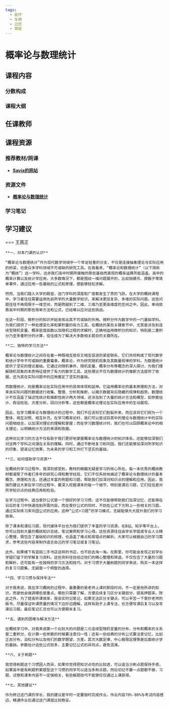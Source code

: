 ```yaml
---
tags:
  - 能环
  - 车辆
  - 过控
  - 慧能
---
```


# 概率论与数理统计

## 课程内容

### 分数构成

### 课程大纲

## 任课教师

## 课程资源

### 推荐教材/网课

- [**Savia的网站**](https://savia7582.github.io/Exterior/Math/)

### 资源文件

- [**概率论与数理统计**](https://pan.baidu.com/s/1y2ZkrfbbYLvEY-59HL5CTg?pwd=3jfv)

### 学习笔记

## 学习建议

=== 王茜正

    **一、对本门课的认识**

    “概率论与数理统计”作为现代数学领域中一个举足轻重的分支，不仅是连接抽象理论与实际应用的桥梁，也是众多学科领域不可或缺的研究工具。在我看来，“概率论和数理统计”（以下简称为“概统”）这一学科，远非我们高中时期所接触的那些基础而直观的概率运算所能涵盖。高中的概率计算以及统计学应用，大多数情况下，都是围绕一维问题展开的，比如抛硬币、掷骰子等简单事件，通过应用一些基础的公式和原理，便能够轻松求解。

    然而，当我们踏入大学的殿堂，这门学科的深度和广度都发生了质的飞跃。在大学的概统课程中，学习者往往需要运用先前所学的大量数学知识，来解决更加复杂、多维的实际问题。这些问题往往不再局限于一维空间，而是跨越到了二维、三维乃至更高维度的空间之中。因此，单纯依靠高中时期的那些简单方法和公式，已经难以应对这些挑战。

    在这一阶段，微积分的知识开始发挥出其不可或缺的作用。微积分作为数学中的一门基础学科，为我们提供了一种处理变化率和累积量的有力工具。在概统的某些关键章节中，尤其是涉及到连续型随机变量、概率密度函数以及随机过程的求解时，正确地运用微积分的知识，特别是二重积分乃至多重积分的计算，往往成为了解决大多数相关题目的关键所在。
    
    **二、独特的学习方法**

    概率论与数理统计之间存在着一种既相互依存又相互促进的紧密联系，它们共同构成了现代数学和统计学中不可或缺的重要篇章。概率论，作为研究随机现象及其数量规律的学科，为数理统计提供了坚实的理论基础。它通过对随机事件、随机变量、概率分布等概念的深入探讨，为我们理解随机现象的本质特征提供了有力的数学工具。这些理论不仅为数理统计的推断方法提供了依据，还为其在实际问题中的应用奠定了坚实的基础。

    而数理统计，则是概率论在实际应用中的具体体现和延伸。它运用概率论的基本原理和方法，对来自实际问题的数据进行收集、整理、分析和推断，以揭示数据背后隐藏的规律和趋势。数理统计不仅涵盖了描述性统计和推断性统计两大领域，还涉及到了大量的统计方法和模型，如参数估计、假设检验、方差分析、回归分析等，这些都是概率论理论在实际应用中的生动展现。

    因此，在学习概率论与数理统计的过程中，我们不应该将它们割裂开来，而应该将它们视为一个整体，相互对照、相互补充。在学习概率论时，我们可以尝试将其中的理论与数理统计中的实际问题相结合，以加深对理论的理解和掌握；而在学习数理统计时，我们也可以回顾概率论中的相关理论，以明确统计方法的来源和依据。

    这种对比学习的方法不仅有助于我们更好地掌握概率论与数理统计的知识体系，还能够加深我们对这两个学科之间潜在关系的理解。同时，通过不断地复习和巩固，我们还能够加深对所学知识的印象，提高记忆效果，为未来的学习和工作打下坚实的基础。
    
    **三、如何借助学习资源**

    在概统的学习过程中，我深刻感受到，教材的精髓无疑是学习的核心所在。每一本优秀的概统教材都凝聚了作者们多年的研究心得和教学经验，它们不仅系统地阐述了概率论与数理统计的基本概念、原理和方法，还通过丰富的例题和习题，帮助我们加深对知识点的理解和应用。因此，我强烈建议大家在学习的过程中，要深入挖掘课本的每一个细节，特别是课后习题，它们往往是对所学知识点的经典应用和检验。

    在学习过程中，适当誊抄公式是一个很好的学习习惯。这不仅能够帮助我们加深记忆，还能够在日后的复习中快速找到所需内容。而在誊抄公式的同时，不妨在公式下方附上一些相关的习题，通过实际练习来巩固公式的应用。这种“公式+习题”的学习模式，无疑能够大大提升我们的学习效率。

    除了课本和课后习题，现代媒体平台也为我们提供了丰富的学习资源。在B站、知乎等平台上，你可以找到大量的概统知识总结、笔记案例和学习心得。这些资源往往由学长学姐或专业人士精心整理，既包含了基础知识的梳理，也涵盖了难点和易错点的解析。大家可以根据自己的学习需求，参考这些内容来制作适合自己的学习笔记或复习笔记。

    此外，如果楼下有蓝田二手书店这样的书店，也不妨去淘一淘。在那里，你可能会发现之前学长学姐们留下的学解复习资料。这些资料往往经过他们的精心整理和筛选，不仅包含了大量的习题和解析，还可能有一些独特的学习方法和技巧。对于习惯于大量刷题的同学来说，购买一本这样的复习习题集，无疑是一个明智的选择。
    
    **四、学习习惯与保持专注**

    对于我来说，我在学习概统的过程中，最重要的是老师上课的那段时间，不一定是他所讲的知识，而是他会强调哪些是重点，哪些只需要了解，方便后续复习区分关键部分，提高押题率。除此之外，为了提高听课效率，我会实时记笔记，如果无法区分关键点，可以辛苦一下誊抄老师的板书，尽量保证听课质量的情况下边抄边理解，这样有助于上课专注，也方便写课后复习以及写课后习题。最后笔记汇总也可以方便期末复习。

    **五、遇到的困难与解决方法**

    在概统学习中，对我来说第一个比较大的问题是二元连续型随机变量的分布，分布和概率的关系是二重积分，在计算一些参数的时候要注意归一性；还有一些经典的分布公式要注意记忆，比如正态分布，泊松分布以及他们的数学期望，方差。其次大数定律、中心极限定理等是后面统计学的基础。参数估计这些公式较多，主要记忆公式的异同点，避免混淆。

    **六、关于刷题**

    我觉得刷题这个习惯因人而异，如果你觉得把知识点吃的比较透，可以适当少刷点题保持手感，如果高中是有刷题积累题型这个习惯的同学可以适当多刷点题，然后切记不要一点题都不做，习题、试卷和课本内容不一定强相关，有些解题技巧不能够仅仅通过上课获得。

    **七、其他建议**
  
    作为修过这门课的学长，我的建议是平时一定要按时完成作业，作业内容70%-80%与考试内容搭边，精通作业后通过这门课就比较稳妥。




